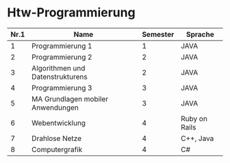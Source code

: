 # Htw-Programmierung

|  Nr.1   | Name        | Semester        | Sprache        |
|-------------| ------------- | ------------ | ------------|        
|1| Programmierung 1      | 1 | JAVA        |
|2| Programmierung 2      | 2 |   JAVA        |
|3| Algorithmen und Datenstrukturens | 2 |   JAVA        |
|4| Programmierung 3 | 3 |   JAVA        |
|5| MA Grundlagen mobiler Anwendungen | 3 |   JAVA        |
|6| Webentwicklung | 4 |   Ruby on Rails        |
|7| Drahlose Netze | 4 |   C++, Java        |
|8| Computergrafik | 4 |   C#        |
